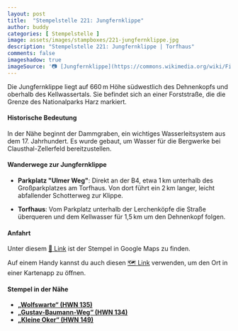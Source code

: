 ```yaml
---
layout: post
title:  "Stempelstelle 221: Jungfernklippe"
author: buddy
categories: [ Stempelstelle ]
image: assets/images/stampboxes/221-jungfernklippe.jpg
description: "Stempelstelle 221: Jungfernklippe | Torfhaus"
comments: false
imageshadow: true
imageSource: '📷 [Jungfernklippe](https://commons.wikimedia.org/wiki/File:Jungfernklippe.jpg) von <a href="//commons.wikimedia.org/wiki/User:B.Thomas95" title="User:B.Thomas95">Thomas Binder</a> unter Lizenz [CC BY-SA 4.0](https://creativecommons.org/licenses/by-sa/4.0)'
---
```


Die Jungfernklippe liegt auf 660 m Höhe südwestlich des Dehnenkopfs und oberhalb des Kellwassertals. Sie befindet sich an einer Forststraße, die die Grenze des Nationalparks Harz markiert. 

#### Historische Bedeutung

In der Nähe beginnt der Dammgraben, ein wichtiges Wasserleitsystem aus dem 17. Jahrhundert. Es wurde gebaut, um Wasser für die Bergwerke bei Clausthal-Zellerfeld bereitzustellen. 

#### Wanderwege zur Jungfernklippe

- **Parkplatz "Ulmer Weg"**: Direkt an der B4, etwa 1 km unterhalb des Großparkplatzes am Torfhaus. Von dort führt ein 2 km langer, leicht abfallender Schotterweg zur Klippe. 

- **Torfhaus**: Vom Parkplatz unterhalb der Lerchenköpfe die Straße überqueren und dem Kellwasser für 1,5 km um den Dehnenkopf folgen. 

#### Anfahrt

Unter diesem [📍 Link](https://www.google.com/maps/dir/?api=1&origin=&destination=51.80420%2C%2010.51382) ist der Stempel in Google Maps zu finden.

<div class="android-only">
  Auf einem Handy kannst du auch diesen 
  <a href="geo:51.80420,10.51382">🗺️ Link</a> 
  verwenden, um den Ort in einer Kartenapp zu öffnen.
  <p></p>
</div>

#### Stempel in der Nähe

- [**„Wolfswarte“ (HWN 135)**](/stempelstelle-135-wolfswarte)
- [**„Gustav-Baumann-Weg“ (HWN 134)**](/stempelstelle-134-gustav-baumann-weg)
- [**„Kleine Oker“ (HWN 149)**](/stempelstelle-149-herzweg)
